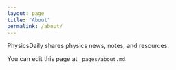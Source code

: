 ```yaml
---
layout: page
title: "About"
permalink: /about/
---
```


PhysicsDaily shares physics news, notes, and resources.

You can edit this page at `_pages/about.md`.